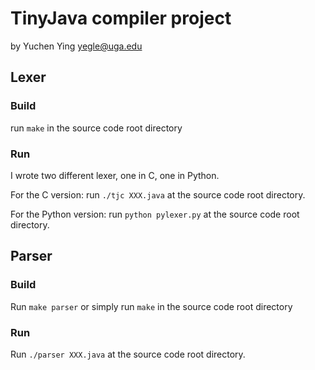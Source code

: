 # TinyJava compiler project

by Yuchen Ying <yegle@uga.edu>

## Lexer

### Build

run `make` in the source code root directory

### Run

I wrote two different lexer, one in C, one in Python.

For the C version: run `./tjc XXX.java` at the source code root
directory.

For the Python version: run `python pylexer.py` at the source code root
directory.

## Parser

### Build

Run `make parser` or simply run `make` in the source code root directory

### Run

Run `./parser XXX.java` at the source code root directory.
